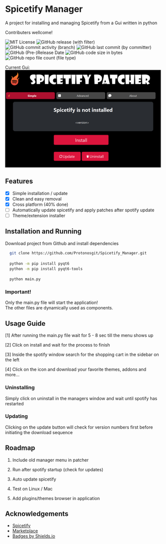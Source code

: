 # Spicetify Manager

A project for installing and managing Spicetify from a Gui written in python

Contributers wellcome!

![MIT License](https://badgen.net/badge/project/SpicyGreen)
![GitHub release (with filter)](https://img.shields.io/github/v/release/Protonosgit/Spicetify_Manager?filter=*alpha)
![GitHub commit activity (branch)](https://img.shields.io/github/commit-activity/t/Protonosgit/Spicetify_Manager)
![GitHub last commit (by committer)](https://img.shields.io/github/last-commit/Protonosgit/Spicetify_Manager)
![GitHub (Pre-)Release Date](https://img.shields.io/github/release-date-pre/Protonosgit/Spicetify_Manager)
![GitHub code size in bytes](https://img.shields.io/github/languages/code-size/Protonosgit/Spicetify_Manager)
![GitHub repo file count (file type)](https://img.shields.io/github/directory-file-count/Protonosgit/Spicetify_Manager)

Current Gui:
![Logo](/.ghres/preview.png)

## Features

- [x] Simple installation / update
- [x] Clean and easy removal
- [x] Cross platform (40% done)
- [ ] Automatically update spicetify and apply patches after spotify update
- [ ] Theme/extension installer

## Installation and Running

Download project from Github and install dependencies

```bash
  git clone https://github.com/Protonosgit/Spicetify_Manager.git

  python -m pip install pyqt6
  python -m pip install pyqt6-tools

  python main.py
```

### Important!

Only the main.py file will start the application!  
The other files are dynamically used as components.

## Usage Guide

[1] After running the main.py file wait for 5 - 8 sec till the menu shows up

[2] Click on install and wait for the process to finish

[3] Inside the spotify window search for the shopping cart in the sidebar on the left

[4] Click on the icon and download your favorite themes, addons and more...

### Uninstalling

Simply click on uninstall in the managers window and wait until spotify has restarted

### Updating

Clicking on the update button will check for version numbers first before initiating the download sequence

## Roadmap

1. Include old manager menu in patcher

2. Run after spotify startup (check for updates)

3. Auto update spicetify

4. Test on Linux / Mac

5. Add plugins/themes browser in application

## Acknowledgements

- [Spicetify](https://spicetify.app/)
- [Marketplace](https://github.com/spicetify/spicetify-marketplace)
- [Badges by Shields.io](https://shields.io/)
